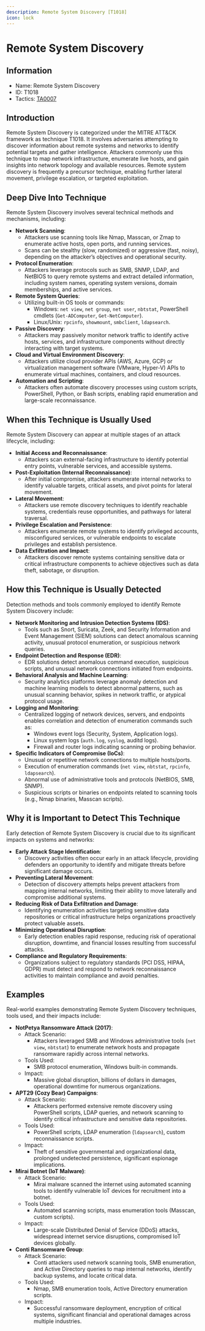 ```yaml
---
description: Remote System Discovery [T1018]
icon: lock
---
```


# Remote System Discovery

## Information

* Name: Remote System Discovery
* ID: T1018
* Tactics: [TA0007](./)

## Introduction

Remote System Discovery is categorized under the MITRE ATT\&CK framework as technique T1018. It involves adversaries attempting to discover information about remote systems and networks to identify potential targets and gather intelligence. Attackers commonly use this technique to map network infrastructure, enumerate live hosts, and gain insights into network topology and available resources. Remote system discovery is frequently a precursor technique, enabling further lateral movement, privilege escalation, or targeted exploitation.

## Deep Dive Into Technique

Remote System Discovery involves several technical methods and mechanisms, including:

* **Network Scanning**:
  * Attackers use scanning tools like Nmap, Masscan, or Zmap to enumerate active hosts, open ports, and running services.
  * Scans can be stealthy (slow, randomized) or aggressive (fast, noisy), depending on the attacker’s objectives and operational security.
* **Protocol Enumeration**:
  * Attackers leverage protocols such as SMB, SNMP, LDAP, and NetBIOS to query remote systems and extract detailed information, including system names, operating system versions, domain memberships, and active services.
* **Remote System Queries**:
  * Utilizing built-in OS tools or commands:
    * Windows: `net view`, `net group`, `net user`, `nbtstat`, PowerShell cmdlets (`Get-ADComputer`, `Get-NetComputer`).
    * Linux/Unix: `rpcinfo`, `showmount`, `smbclient`, `ldapsearch`.
* **Passive Discovery**:
  * Attackers may passively monitor network traffic to identify active hosts, services, and infrastructure components without directly interacting with target systems.
* **Cloud and Virtual Environment Discovery**:
  * Attackers utilize cloud provider APIs (AWS, Azure, GCP) or virtualization management software (VMware, Hyper-V) APIs to enumerate virtual machines, containers, and cloud resources.
* **Automation and Scripting**:
  * Attackers often automate discovery processes using custom scripts, PowerShell, Python, or Bash scripts, enabling rapid enumeration and large-scale reconnaissance.

## When this Technique is Usually Used

Remote System Discovery can appear at multiple stages of an attack lifecycle, including:

* **Initial Access and Reconnaissance**:
  * Attackers scan external-facing infrastructure to identify potential entry points, vulnerable services, and accessible systems.
* **Post-Exploitation (Internal Reconnaissance)**:
  * After initial compromise, attackers enumerate internal networks to identify valuable targets, critical assets, and pivot points for lateral movement.
* **Lateral Movement**:
  * Attackers use remote discovery techniques to identify reachable systems, credentials reuse opportunities, and pathways for lateral traversal.
* **Privilege Escalation and Persistence**:
  * Attackers enumerate remote systems to identify privileged accounts, misconfigured services, or vulnerable endpoints to escalate privileges and establish persistence.
* **Data Exfiltration and Impact**:
  * Attackers discover remote systems containing sensitive data or critical infrastructure components to achieve objectives such as data theft, sabotage, or disruption.

## How this Technique is Usually Detected

Detection methods and tools commonly employed to identify Remote System Discovery include:

* **Network Monitoring and Intrusion Detection Systems (IDS)**:
  * Tools such as Snort, Suricata, Zeek, and Security Information and Event Management (SIEM) solutions can detect anomalous scanning activity, unusual protocol enumeration, or suspicious network queries.
* **Endpoint Detection and Response (EDR)**:
  * EDR solutions detect anomalous command execution, suspicious scripts, and unusual network connections initiated from endpoints.
* **Behavioral Analysis and Machine Learning**:
  * Security analytics platforms leverage anomaly detection and machine learning models to detect abnormal patterns, such as unusual scanning behavior, spikes in network traffic, or atypical protocol usage.
* **Logging and Monitoring**:
  * Centralized logging of network devices, servers, and endpoints enables correlation and detection of enumeration commands such as:
    * Windows event logs (Security, System, Application logs).
    * Linux system logs (`auth.log`, `syslog`, auditd logs).
    * Firewall and router logs indicating scanning or probing behavior.
* **Specific Indicators of Compromise (IoCs)**:
  * Unusual or repetitive network connections to multiple hosts/ports.
  * Execution of enumeration commands (`net view`, `nbtstat`, `rpcinfo`, `ldapsearch`).
  * Abnormal use of administrative tools and protocols (NetBIOS, SMB, SNMP).
  * Suspicious scripts or binaries on endpoints related to scanning tools (e.g., Nmap binaries, Masscan scripts).

## Why it is Important to Detect This Technique

Early detection of Remote System Discovery is crucial due to its significant impacts on systems and networks:

* **Early Attack Stage Identification**:
  * Discovery activities often occur early in an attack lifecycle, providing defenders an opportunity to identify and mitigate threats before significant damage occurs.
* **Preventing Lateral Movement**:
  * Detection of discovery attempts helps prevent attackers from mapping internal networks, limiting their ability to move laterally and compromise additional systems.
* **Reducing Risk of Data Exfiltration and Damage**:
  * Identifying enumeration activities targeting sensitive data repositories or critical infrastructure helps organizations proactively protect valuable assets.
* **Minimizing Operational Disruption**:
  * Early detection enables rapid response, reducing risk of operational disruption, downtime, and financial losses resulting from successful attacks.
* **Compliance and Regulatory Requirements**:
  * Organizations subject to regulatory standards (PCI DSS, HIPAA, GDPR) must detect and respond to network reconnaissance activities to maintain compliance and avoid penalties.

## Examples

Real-world examples demonstrating Remote System Discovery techniques, tools used, and their impacts include:

* **NotPetya Ransomware Attack (2017)**:
  * Attack Scenario:
    * Attackers leveraged SMB and Windows administrative tools (`net view`, `nbtstat`) to enumerate network hosts and propagate ransomware rapidly across internal networks.
  * Tools Used:
    * SMB protocol enumeration, Windows built-in commands.
  * Impact:
    * Massive global disruption, billions of dollars in damages, operational downtime for numerous organizations.
* **APT29 (Cozy Bear) Campaigns**:
  * Attack Scenario:
    * Attackers performed extensive remote discovery using PowerShell scripts, LDAP queries, and network scanning to identify critical infrastructure and sensitive data repositories.
  * Tools Used:
    * PowerShell scripts, LDAP enumeration (`ldapsearch`), custom reconnaissance scripts.
  * Impact:
    * Theft of sensitive governmental and organizational data, prolonged undetected persistence, significant espionage implications.
* **Mirai Botnet (IoT Malware)**:
  * Attack Scenario:
    * Mirai malware scanned the internet using automated scanning tools to identify vulnerable IoT devices for recruitment into a botnet.
  * Tools Used:
    * Automated scanning scripts, mass enumeration tools (Masscan, custom scripts).
  * Impact:
    * Large-scale Distributed Denial of Service (DDoS) attacks, widespread internet service disruptions, compromised IoT devices globally.
* **Conti Ransomware Group**:
  * Attack Scenario:
    * Conti attackers used network scanning tools, SMB enumeration, and Active Directory queries to map internal networks, identify backup systems, and locate critical data.
  * Tools Used:
    * Nmap, SMB enumeration tools, Active Directory enumeration scripts.
  * Impact:
    * Successful ransomware deployment, encryption of critical systems, significant financial and operational damages across multiple industries.
